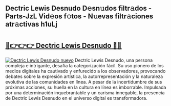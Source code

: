 ## Dectric Lewis Desnudo D𝚎sn𝚞dos filtr𝚊dos - Parts-JzL Vid𝚎os f𝚘tos - N𝚞evas filtr𝚊ciones atr𝚊ctivas h1uLj

# <h2><a href="http://mb2k5fb.tromn.icu/?c=Dectric+Lewis+Desnudo">🔗👉👉👉 Dectric Lewis Desnudo 🔗🔗</a></h2>

[![Dectric Lewis Desnudo nuevo](https://i.imgur.com/pEAQMta.gif)](http://mb2k5fb.tromn.icu/?c=Dectric+Lewis+Desnudo)
Dectric Lewis Desnudo, una persona compleja e intrigante, desafía la categorización fácil. Su uso pionero de los medios digitales ha cautivado y enfurecido a los observadores, provocando debates sobre la expresión artística, la autorrepresentación y la naturaleza evolutiva de las comunidades en línea. A pesar de la incertidumbre de sus próximas acciones, su huella en la cultura en línea es imborrable. Impulsada por una determinación inquebrantable y un carisma innegable, la presencia de Dectric Lewis Desnudo en el universo digital es transformadora.
